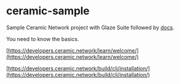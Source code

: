 # ceramic-sample

Sample Ceramic Network project with Glaze Suite followed by [docs](https://developers.ceramic.network/tools/glaze/example/).

You need to know the basics.

[https://developers.ceramic.network/learn/welcome/](https://developers.ceramic.network/learn/welcome/)

[https://developers.ceramic.network/build/cli/installation/](https://developers.ceramic.network/build/cli/installation/)
